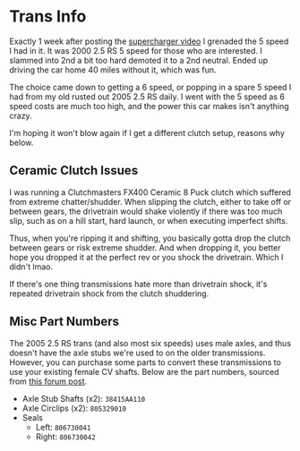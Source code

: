# Trans Info
Exactly 1 week after posting the [supercharger video](https://youtu.be/Y6_W0FZ5e4A) I grenaded the 5 speed I had in it. It was 2000 2.5 RS 5 speed for those who are interested. I slammed into 2nd a bit too hard demoted it to a 2nd neutral. Ended up driving the car home 40 miles without it, which was fun. 

The choice came down to getting a 6 speed, or popping in a spare 5 speed I had from my old rusted out 2005 2.5 RS daily. I went with the 5 speed as 6 speed costs are much too high, and the power this car makes isn't anything crazy. 

I'm hoping it won't blow again if I get a different clutch setup, reasons why below.

## Ceramic Clutch Issues
I was running a Clutchmasters FX400 Ceramic 8 Puck clutch which suffered from extreme chatter/shudder. When slipping the clutch, either to take off or between gears, the drivetrain would shake violently if there was too much slip, such as on a hill start, hard launch, or when executing imperfect shifts.

Thus, when you're ripping it and shifting, you basically gotta drop the clutch between gears or risk extreme shudder. And when dropping it, you better hope you dropped it at the perfect rev or you shock the drivetrain. Which I didn't lmao.

If there's one thing transmissions hate more than drivetrain shock, it's repeated drivetrain shock from the clutch shuddering.

## Misc Part Numbers
The 2005 2.5 RS trans (and also most six speeds) uses male axles, and thus doesn't have the axle stubs we're used to on the older transmissions. However, you can purchase some parts to convert these transmissions to use your existing female CV shafts. Below are the part numbers, sourced from [this forum post](https://www.rs25.com/threads/the-six-speed-swap-thread.181311/).

- Axle Stub Shafts (x2): `38415AA110`
- Axle Circlips (x2): `805329010`
- Seals
  - Left: `806730041`
  - Right: `806730042`